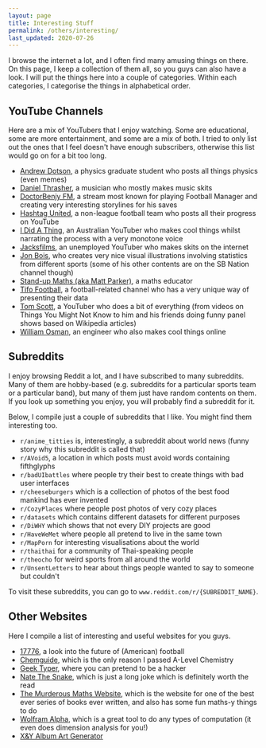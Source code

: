 ```yaml
---
layout: page
title: Interesting Stuff
permalink: /others/interesting/
last_updated: 2020-07-26
---
```

I browse the internet a lot, and I often find many amusing things on there. On this page, I keep a collection of them all, so you guys can also have a look. I will put the things here into a couple of categories. Within each categories, I categorise the things in alphabetical order.

## YouTube Channels

Here are a mix of YouTubers that I enjoy watching. Some are educational, some are more entertainment, and some are a mix of both. I tried to only list out the ones that I feel doesn't have enough subscribers, otherwise this list would go on for a bit too long.

- <a href="https://www.youtube.com/channel/UCnFmWQbVW_YbqPQZGNuq8sA">Andrew Dotson</a>, a physics graduate student who posts all things physics (even memes)
- <a href="https://www.youtube.com/user/muffinman3000">Daniel Thrasher</a>, a musician who mostly makes music skits
- <a href="https://www.youtube.com/user/DoctorBenjyFM">DoctorBenjy FM</a>, a stream most known for playing Football Manager and creating very interesting storylines for his saves
- <a href="https://www.youtube.com/user/spencerbets">Hashtag United</a>, a non-league football team who posts all their progress on YouTube
- <a href="https://www.youtube.com/channel/UCJLZe_NoiG0hT7QCX_9vmqw">I Did A Thing</a>, an Australian YouTuber who makes cool things whilst narrating the process with a very monotone voice
- <a href="https://www.youtube.com/user/jacksfilms">Jacksfilms</a>, an unemployed YouTuber who makes skits on the internet
- <a href="https://www.youtube.com/user/jonbois">Jon Bois</a>, who creates very nice visual illustrations involving statistics from different sports (some of his other contents are on the SB Nation channel though)
- <a href="https://www.youtube.com/user/standupmaths">Stand-up Maths (aka Matt Parker)</a>, a maths educator
- <a href="https://www.youtube.com/channel/UCGYYNGmyhZ_kwBF_lqqXdAQ">Tifo Football</a>, a football-related channel who has a very unique way of presenting their data
- <a href="https://www.youtube.com/user/enyay">Tom Scott</a>, a YouTuber who does a bit of everything (from videos on Things You Might Not Know to him and his friends doing funny panel shows based on Wikipedia articles)
- <a href="https://www.youtube.com/channel/UCfMJ2MchTSW2kWaT0kK94Yw">William Osman</a>, an engineer who also makes cool things online

## Subreddits

I enjoy browsing Reddit a lot, and I have subscribed to many subreddits. Many of them are hobby-based (e.g. subreddits for a particular sports team or a particular band), but many of them just have random contents on them. If you look up something you enjoy, you will probably find a subreddit for it.

Below, I compile just a couple of subreddits that I like. You might find them interesting too.

- `r/anime_titties` is, interestingly, a subreddit about world news (funny story why this subreddit is called that)
- `r/AVoid5`, a location in which posts must avoid words containing fifthglyphs
- `r/badUIbattles` where people try their best to create things with bad user interfaces
- `r/cheeseburgers` which is a collection of photos of the best food mankind has ever invented
- `r/CozyPlaces` where people post photos of very cozy places
- `r/datasets` which contains different datasets for different purposes
- `r/DiWHY` which shows that not every DIY projects are good
- `r/HaveWeMet` where people all pretend to live in the same town
- `r/MapPorn` for interesting visualisations about the world
- `r/thaithai` for a community of Thai-speaking people
- `r/theocho` for weird sports from all around the world
- `r/UnsentLetters` to hear about things people wanted to say to someone but couldn't

To visit these subreddits, you can go to `www.reddit.com/r/{SUBREDDIT_NAME}`.

## Other Websites

Here I compile a list of interesting and useful websites for you guys.

- <a href="https://www.sbnation.com/a/17776-football/chapter-1">17776</a>, a look into the future of (American) football
- <a href="http://www.chemguide.co.uk/">Chemguide</a>, which is the only reason I passed A-Level Chemistry
- <a href="https://geektyper.com/">Geek Typer</a>, where you can pretend to be a hacker
- <a href="https://natethesnake.com/">Nate The Snake</a>, which is just a long joke which is definitely worth the read
- <a href="http://murderousmaths.co.uk/">The Murderous Maths Website</a>, which is the website for one of the best ever series of books ever written, and also has some fun maths-y things to do
- <a href="https://www.wolframalpha.com">Wolfram Alpha</a>, which is a great tool to do any types of computation (it even does dimension analysis for you!)
- <a href="http://ditonus.com/coldcode/">X&Y Album Art Generator</a>
